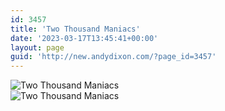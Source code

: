 ```yaml
---
id: 3457
title: 'Two Thousand Maniacs'
date: '2023-03-17T13:45:41+00:00'
layout: page
guid: 'http://new.andydixon.com/?page_id=3457'
---
```


![Two Thousand Maniacs](https://i0.wp.com/assets.g8x2.ldn.idrivee2-23.com/posters/Two%20Thousand%20Maniacs%2001.jpg?w=1200&ssl=1 "Two Thousand Maniacs")  
![Two Thousand Maniacs](https://i0.wp.com/assets.g8x2.ldn.idrivee2-23.com/posters/Two%20Thousand%20Maniacs%2002.jpg?w=1200&ssl=1 "Two Thousand Maniacs")